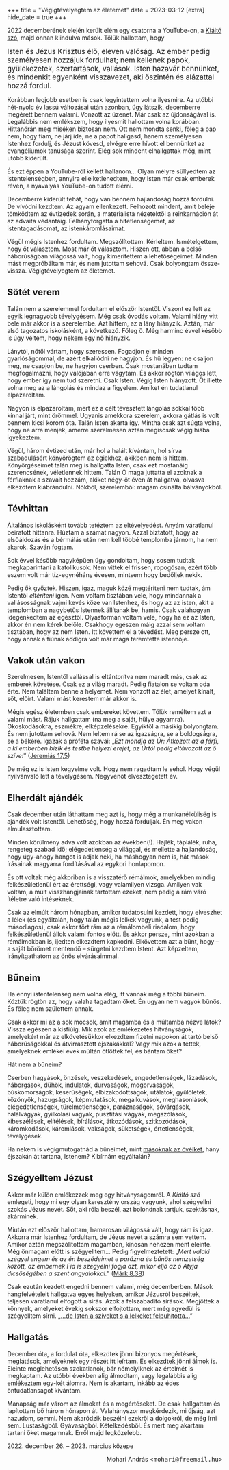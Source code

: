 +++
title = "Végigtévelyegtem az életemet"
date = 2023-03-12
[extra]
hide_date = true
+++

[@kiáltószó]: https://www.youtube.com/@kialtoszo/videos "Kiáltó szó videói a YouTube-on"

2022 decemberének elején
került elém egy csatorna  a YouTube-on,
a [Kiáltó szó][@kiáltószó],
majd onnan kiindulva mások.
Tőlük hallottam, hogy

<big>Isten és Jézus Krisztus élő, eleven valóság.
Az ember pedig személyesen hozzájuk fordulhat;
nem kellenek papok, gyülekezetek, szertartások, vallások.
Isten hazavár bennünket,
és mindenkit egyenként visszavezet,
aki őszintén és alázattal hozzá fordul.</big>

Korábban legjobb esetben is csak legyintettem volna ilyesmire.
Az utóbbi hét-nyolc év lassú változásai után
azonban, úgy látszik,
decemberre megérett bennem valami.
Vonzott az üzenet.
Már csak az újdonságával is.
Legalábbis nem emlékszem, hogy ilyesmit hallottam volna korábban.
Hittanórán meg miséken biztosan nem.
Ott nem mondta senki, főleg a pap nem, hogy fiam, ne járj ide,
ne a papot hallgasd,
hanem személyesen Istenhez fordulj, és Jézust kövesd,
elvégre erre hívott el bennünket az evangéliumok tanúsága szerint.
Elég sok mindent elhallgattak még, mint utóbb kiderült.

És ezt éppen a YouTube-ról kellett hallanom…
Olyan mélyre süllyedtem az istentelenségben, annyira ellelketlenedtem,
hogy Isten már csak emberek révén, a nyavalyás YouTube-on tudott elérni.

Decemberre kiderült tehát, hogy van bennem hajlandóság hozzá fordulni.
De vívódni kezdtem.
Az agyam ellenkezett.
Felhozott mindent, amit beléje tömködtem az évtizedek során,
a materialista nézetektől
a reinkarnáción át
az advaita védantáig.
Felhánytorgatta
a hitetlenségemet,
az istentagadásomat,
az istenkáromlásaimat.

Végül mégis Istenhez fordultam.
Megszólítottam.
Kérleltem.
Ismételgettem, hogy őt választom.
Most már őt választom.
Hiszen ott, abban a belső háborúságban világossá vált,
hogy kimerítettem a lehetőségeimet.
Minden mást megpróbáltam már,
és nem jutottam sehová.
Csak bolyongtam össze-vissza.
Végigtévelyegtem az életemet.


## Sötét verem

Talán nem a szerelemmel fordultam el először Istentől.
Viszont ez lett az egyik legnagyobb tévelygésem.
Még csak óvodás voltam.
Valami hiány vitt bele már akkor is a szerelembe.
Azt hittem, az a lány hiányzik.
Aztán, már alsó tagozatos iskolásként, a következő. Főleg ő.
Még harminc évvel később is úgy véltem,
hogy nekem egy nő hiányzik.

Lánytól, nőtől vártam, hogy szeressen.
Fogadjon el minden gyarlóságommal,
de azért elkallódni ne hagyjon.
És hű legyen:
ne csaljon meg,
ne csapjon be,
ne hagyjon cserben.
Csak mostanában tudtam megfogalmazni,
hogy valójában erre vágytam.
És akkor rögtön világos lett, hogy ember így nem tud szeretni.
Csak Isten.
Végig Isten hiányzott.
Őt illette volna meg az a lángolás és mindaz a figyelem.
Amiket én tudatlanul elpazaroltam.

Nagyon is elpazaroltam,
mert ez a célt tévesztett lángolás
sokkal több kínnal járt, mint örömmel.
Ugyanis amekkora szerelem,
akkora gátlás is volt bennem
kicsi korom óta.
Talán Isten akarta így.
Mintha csak azt súgta volna,
hogy ne arra menjek,
amerre szerelmesen aztán
mégiscsak végig hiába igyekeztem.

Végül, három évtized után, már hol a halált kívántam,
hol sírva szabadulásért könyörögtem
az égiekhez, akikben nem is hittem.
Könyörgéseimet talán meg is hallgatta Isten,
csak ezt mostanáig szerencsének, véletlennek hittem.
Talán Ő maga juttatta el azoknak a férfiaknak a szavait hozzám,
akiket négy-öt éven át hallgatva, olvasva elkezdtem kiábrándulni.
Nőkből, szerelemből:
magam csinálta bálványokból.


## Tévhittan

Általános iskolásként tovább tetéztem az eltévelyedést.
Anyám váratlanul beiratott hittanra.
Húztam a számat nagyon.
Azzal biztatott,
hogy az elsőáldozás és a bérmálás után
nem kell többé templomba járnom, ha nem akarok.
Szaván fogtam.

Sok évvel később nagyképűen úgy gondoltam,
hogy sosem tudtak megkaparintani a katolikusok.
Nem vittek el frissen, ropogósan,
ezért több eszem volt már tíz-egynéhány évesen,
mintsem hogy bedőljek nekik.

Pedig ők győztek.
Hiszen, igaz, maguk közé megtéríteni nem tudtak,
ám Istentől *eltéríteni* igen.
Nem voltam tisztában vele,
hogy mindannak a vallásosságnak vajmi kevés köze van Istenhez,
és hogy az az isten,
akit a templomban a nagybetűs Istennek állítanak be,
hamis.
Csak valahogyan idegenkedtem az egésztől.
Olyasformán voltam vele,
hogy ha ez az Isten,
akkor én nem kérek belőle.
Csakhogy egészen máig azzal sem voltam tisztában, hogy az nem Isten.
Itt követtem el a tévedést.
Meg persze ott, hogy annak a fiúnak addigra volt már
maga teremtette istennője.


## Vakok után vakon

Szerelmesen, Istentől vallással is eltántorítva
nem maradt más, csak az emberek követése.
Csak ez a világ maradt.
Pedig fiatalon se voltam oda érte.
Nem találtam benne a helyemet.
Nem vonzott az élet, amelyet kínált, sőt, előírt.
Valami mást kerestem már akkor is.

Mégis egész életemben csak embereket követtem.
Tőlük reméltem azt a valami mást.
Rájuk hallgattam
(na meg a saját, hülye agyamra).
Okoskodásokra, eszmékre, elképzelésekre.
Egyiktől a másikig bolyongtam.
És nem jutottam sehová.
Nem leltem rá
se az igazságra,
se a boldogságra,
se a békére.
Igazak a próféta szavai:
„<i>Ezt mondja az Úr: Átkozott az a férfi,
a ki emberben bízik és testbe helyezi erejét,
az Úrtól pedig eltávozott az ő szíve!</i>”
([Jeremiás 17,5](https://mek.oszk.hu/00100/00161/html/o/jer/chap017.html#para_5))

De még ez is Isten kegyelme volt.
Hogy nem ragadtam le sehol.
Hogy végül nyilvánvaló lett a tévelygésem.
Negyvenöt elvesztegetett év.


## Elherdált ajándék

Csak december után láthattam meg azt is,
hogy még a munkanélküliség is ajándék volt Istentől.
Lehetőség, hogy hozzá forduljak.
Én meg vakon elmulasztottam.

Minden körülmény adva volt azokban az években(!).
Hajlék,
táplálék,
ruha,
rengeteg szabad idő;
elégedetlenség a világgal,
és mellette a hajlandóság,
hogy úgy-ahogy hangot is adjak neki,
ha máshogyan nem is,
hát mások írásainak magyarra fordításával az egykori honlapomon.

És ott voltak még akkoriban is a visszatérő rémálmok,
amelyekben mindig felkészületlenül ért az érettségi,
vagy valamilyen vizsga.
Amilyen vak voltam,
a múlt visszhangjainak tartottam ezeket,
nem pedig a rám váró ítéletre való intéseknek.

Csak az elmúlt három hónapban,
amikor tudatosulni kezdett, hogy elveszhet a lélek
(és egyáltalán, hogy talán mégis lelkek vagyunk, a test pedig másodlagos),
csak ekkor tört rám az a rémálombeli riadalom,
hogy felkészületlenül állok valami fontos előtt.
És akkor persze, mint azokban a rémálmokban is, ijedten elkezdtem kapkodni.
Elkövettem azt a bűnt,
hogy – a saját bőrömet mentendő – sürgetni kezdtem Istent.
Azt képzeltem, irányítgathatom az önös elvárásaimmal.


## Bűneim

Ha ennyi istentelenség nem volna elég,
itt vannak még a többi bűneim.
Köztük rögtön az, hogy valaha tagadtam őket.
Én ugyan nem vagyok bűnös.
És főleg nem születtem annak.

Csak akkor mi az a sok mocsok,
amit magamba és a múltamba nézve látok?
Vissza egészen a kisfiúig.
Mik azok az emlékezetes hitványságok,
amelyekért már az elkövetésükkor elkezdtem fizetni
napokon át tartó belső háborúságokkal
és átvirrasztott éjszakákkal?
Vagy mik azok a tettek,
amelyeknek emlékei
évek múltán ötlöttek fel,
és bántam őket?

Hát nem a bűneim?

Cserben hagyások,
önzések,
veszekedések, engedetlenségek, lázadások,
háborgások, dühök, indulatok, durvaságok,
mogorvaságok,
búskomorságok, keserűségek, elbizakodottságok,
utálatok, gyűlöletek, közönyök,
hazugságok, képmutatások, megalkuvások, meghasonlások,
elégedetlenségek, türelmetlenségek,
paráznaságok, sóvárgások,
halálvágyak, gyilkolási vágyak, pusztítási vágyak,
megszólások, kibeszélések, elítélések, bírálások,
átkozódások, szitkozódások, káromkodások, káromlások,
vakságok, süketségek, értetlenségek, tévelygések.

Ha nekem is végigmutogatnád a bűneimet,
mint [másoknak az övéiket][első bizonyság],
hány éjszakán át tartana, Istenem?
Kibírnám egyáltalán?

[első bizonyság]: https://www.youtube.com/watch?v=l4ds3QpjXkY&t=2034s "Első bizonyság és álom – YouTube/@elveszettbarany"


## Szégyelltem Jézust

Akkor már külön emlékezzek meg egy hitványságomról.
A *Kiáltó szó* emlegeti,
hogy mi egy olyan keresztény ország vagyunk,
ahol szégyellni szokás Jézus nevét.
Sőt, aki róla beszél, azt bolondnak tartjuk,
szektásnak, akárminek.

Miután ezt először hallottam,
hamarosan világossá vált, hogy rám is igaz.
Akkorra már Istenhez fordultam,
de Jézus nevét a számra sem vettem.
Amikor aztán megszólítottam magamban,
kínosan nehezen ment eleinte.
Még önmagam előtt is szégyelltem…
Pedig figyelmeztetett:
„<i>Mert valaki szégyel engem
és az én beszédeimet
e parázna és bűnös nemzetség között,
az embernek Fia is szégyelni fogja azt,
mikor eljő az ő Atyja dicsőségében a szent angyalokkal.</i>”
([Márk 8,38](https://mek.oszk.hu/00100/00161/html/uj/mark/chap008.html#para_38))

Csak ezután kezdett engedni bennem valami, még decemberben.
Mások hangfelvételeit hallgatva egyes helyeken,
amikor Jézusról beszéltek,
teljesen váratlanul elfogott a sírás.
Azok a felszabadító sírások.
Megjöttek a könnyek,
amelyeket évekig sokszor elfojtottam,
mert még egyedül is szégyelltem sírni.
„[…de Isten a szíveket s a lelkeket felpuhította…][felpuhította]”

[felpuhította]: https://www.youtube.com/watch?v=MPPoK2gD4rw "Egy fénysugár Istentől a magyaroknak (9. perctől)"


## Hallgatás

December óta, a fordulat óta, elkezdtek jönni bizonyos megértések, meglátások,
amelyeknek egy részét itt leírtam.
És elkezdtek jönni álmok is.
Eleinte meglehetősen szokatlanok, bár némelyiknek az értelmét is megkaptam.
Az utóbbi években alig álmodtam,
vagy legalábbis alig emlékeztem egy-két álomra.
Nem is akartam,
inkább az édes öntudatlanságot kívántam.

Manapság már várom az álmokat és a megértéseket.
De csak hallgattam és lapítottam bő három hónapon át.
Valahányszor megkérdezik, mi újság, azt hazudom, semmi.
Nem akaródzik beszélni ezekről a dolgokról,
de még írni sem.
Lustaságból.
Gyávaságból.
Kételkedésből.
És mert meg akartam tartani őket magamnak.
Erről majd legközelebb.

<p class="date">2022. december 26. – 2023. március közepe</p>
<p style="text-align: right;">
Mohari András
&#x3c;<kbd>mohari<span>&#x40;</span>freemail<span>&#46;</span>hu</kbd>&#x3e;
</p>
